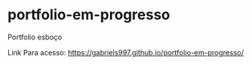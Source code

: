 # portfolio-em-progresso
 Portfolio esboço
 
 Link Para acesso:
 https://gabriels997.github.io/portfolio-em-progresso/
